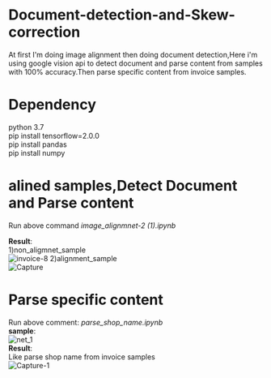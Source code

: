 # Document-detection-and-Skew-correction
At first I'm doing image alignment then doing document detection,Here i'm using google vision api to detect document and parse content from samples with 100% accuracy.Then parse specific content from invoice samples. 

# Dependency
  python 3.7  
  pip install tensorflow=2.0.0   
  pip install pandas  
  pip install numpy 
# alined samples,Detect Document and Parse content
Run above command
_image_alignmnet-2 (1).ipynb_

 __Result__:  
 1)non_aligmnet_sample  
 ![invoice-8](https://user-images.githubusercontent.com/45398575/120427565-f1d7e980-c393-11eb-8a12-a77f6d4edb67.jpg)
 2)alignment_sample  
 ![Capture](https://user-images.githubusercontent.com/45398575/120428072-d3beb900-c394-11eb-8975-2a661dafd388.PNG)
 
# Parse specific content 
Run above comment: 
_parse_shop_name.ipynb_   
 __sample__:   
 ![net_1](https://user-images.githubusercontent.com/45398575/120429407-2600d980-c397-11eb-8754-3b31cfe71d2c.png)  
 __Result__:  
 Like parse shop name from invoice samples  
 ![Capture-1](https://user-images.githubusercontent.com/45398575/120428934-5f851500-c396-11eb-9f4e-b4f74ff0c306.PNG)

  



